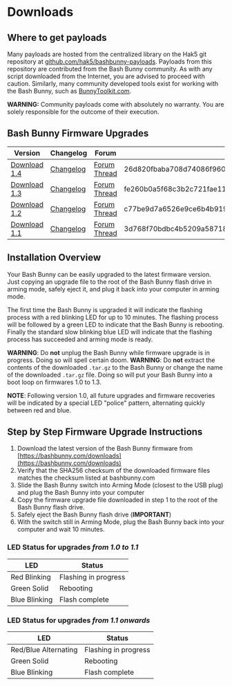 # Downloads

## Where to get payloads

Many payloads are hosted from the centralized library on the Hak5 git repository at [github.com/hak5/bashbunny-payloads](https://github.com/hak5/bashbunny-payloads). Payloads from this repository are contributed from the Bash Bunny community. As with any script downloaded from the Internet, you are advised to proceed with caution. Similarly, many community developed tools exist for working with the Bash Bunny, such as [BunnyToolkit.com](https://bunnytoolkit.com/).

**WARNING:** Community payloads come with absolutely no warranty. You are solely responsible for the outcome of their execution.

## Bash Bunny Firmware Upgrades

| Version | Changelog | Forum | SHA256 |
| ------- | --------- | ----- | ------ |
| [Download 1.4](https://storage.googleapis.com/bashbunny_updates/ch_fw_1.4_284.tar.gz) | [Changelog](https://storage.googleapis.com/bashbunny_updates/ch_fw_1.4-changelog.txt) | [Forum Thread](https://forums.hak5.org/index.php?/topic/42073-release-bash-bunny-firmware-v14/) | 26d820fbaba708d74086f960e1ccd4daab884ce35f647f4e272dbe615db2dcf4 |
| [Download 1.3](https://storage.googleapis.com/bashbunny_updates/ch_fw_1.3_264.tar.gz) | [Changelog](https://storage.googleapis.com/bashbunny_updates/ch_fw_1.3-changelog.txt) | [Forum Thread](https://forums.hak5.org/index.php?/topic/40953-release-bash-bunny-firmware-v13/) | fe260b0a5f68c3b2c721fae111e970beaba3a47184df630b1c5bca1e567e4a81 |
| [Download 1.2](https://storage.googleapis.com/bashbunny_updates/ch_fw_1.2_249.tar.gz) | [Changelog](https://storage.googleapis.com/bashbunny_updates/ch_fw_1.2-changelog.txt) | [Forum Thread](https://forums.hak5.org/index.php?/topic/40902-release-bash-bunny-firmware-v12/) | c77be9d7a6526e9ce6b4b919b9cb7e3f7da48f059261622ab1713d8cc1814e84 |
| [Download 1.1](https://storage.googleapis.com/bashbunny_updates/ch_fw_1.1_228.tar.gz) | [Changelog](https://storage.googleapis.com/bashbunny_updates/ch_fw_1.1-changelog.txt) | [Forum Thread](https://forums.hak5.org/index.php?/topic/40661-release-bash-bunny-11/) | 3d768f70bdbc4b5209a587189ac71cbf8ad7ee394ede371c040695db95d9dd3b |

## Installation Overview

Your Bash Bunny can be easily upgraded to the latest firmware version. Just copying an upgrade file to the root of the Bash Bunny flash drive in arming mode, safely eject it, and plug it back into your computer in arming mode.

The first time the Bash Bunny is upgraded it will indicate the flashing process with a red blinking LED for up to 10 minutes. The flashing process will be followed by a green LED to indicate that the Bash Bunny is rebooting. Finally the standard slow blinking blue LED will indicate that the flashing process has succeeded and arming mode is ready.

**WARNING**: Do **not** unplug the Bash Bunny while firmware upgrade is in progress. Doing so will spell certain doom.
**WARNING**: Do **not** extract the contents of the downloaded `.tar.gz` to the Bash Bunny or change the name of the downloaded `.tar.gz` file. Doing so will put your Bash Bunny into a boot loop on firmwares 1.0 to 1.3.

**NOTE**: Following version 1.0, all future upgrades and firmware recoveries will be indicated by a special LED "police" pattern, alternating quickly between red and blue.

## Step by Step Firmware Upgrade Instructions

1. Download the latest version of the Bash Bunny firmware from [https://bashbunny.com/downloads](https://bashbunny.com/downloads)
2. Verify that the SHA256 checksum of the downloaded firmware files matches the checksum listed at bashbunny.com
3. Slide the Bash Bunny switch into Arming Mode (closest to the USB plug) and plug the Bash Bunny into your computer
4. Copy the firmware upgrade file downloaded in step 1 to the root of the Bash Bunny flash drive.
5. Safely eject the Bash Bunny flash drive (**IMPORTANT**)
6. With the switch still in Arming Mode, plug the Bash Bunny back into your computer and wait 10 minutes.

### LED Status for upgrades *from 1.0 to 1.1*

| LED           | Status |
| --- | --- |
| Red Blinking  | Flashing in progress |
| Green Solid   | Rebooting |
| Blue Blinking | Flash complete |

### LED Status for upgrades *from 1.1 onwards*

| LED | Status |
| --- | --- |
| Red/Blue Alternating | Flashing in progress |
| Green Solid | Rebooting |
| Blue Blinking | Flash complete |
